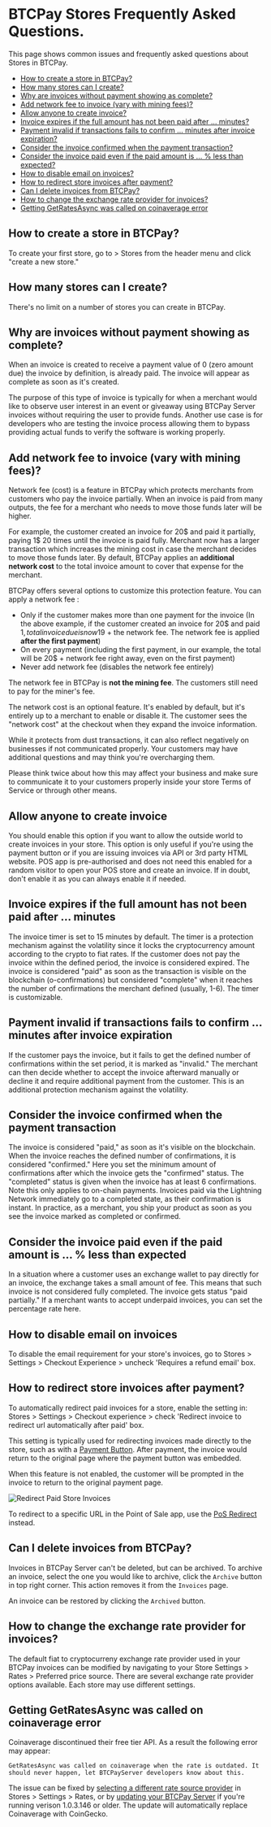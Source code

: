 # BTCPay Stores Frequently Asked Questions.

This page shows common issues and frequently asked questions about Stores in BTCPay.

* [How to create a store in BTCPay?](./FAQ-Stores.md#how-to-create-a-store-in-btcpay)
* [How many stores can I create?](./FAQ-Stores.md#how-many-stores-can-i-create)
* [Why are invoices without payment showing as complete?](./FAQ-Stores.md#why-are-invoices-without-payment-showing-as-complete)
* [Add network fee to invoice (vary with mining fees)?](./FAQ-Stores.md#add-network-fee-to-invoice-vary-with-mining-fees)
* [Allow anyone to create invoice?](./FAQ-Stores.md#allow-anyone-to-create-invoice)
* [Invoice expires if the full amount has not been paid after ... minutes?](./FAQ-Stores.md#invoice-expires-if-the-full-amount-has-not-been-paid-after-minutes)
* [Payment invalid if transactions fails to confirm ... minutes after invoice expiration?](./FAQ-Stores.md#payment-invalid-if-transactions-fails-to-confirm-minutes-after-invoice-expiration)
* [Consider the invoice confirmed when the payment transaction?](./FAQ-Stores.md#consider-the-invoice-confirmed-when-the-payment-transaction)
* [Consider the invoice paid even if the paid amount is ... % less than expected?](./FAQ-Stores.md#consider-the-invoice-paid-even-if-the-paid-amount-is-less-than-expected)
* [How to disable email on invoices?](./FAQ-Stores.md#how-to-disable-email-on-invoices)
* [How to redirect store invoices after payment?](./FAQ-Stores.md#how-to-redirect-store-invoices-after-payment)
* [Can I delete invoices from BTCPay?](./FAQ-Stores.md#can-i-delete-invoices-from-btcpay)
* [How to change the exchange rate provider for invoices?](./FAQ-Stores.md#how-to-change-the-exchange-rate-provider-for-invoices)
* [Getting GetRatesAsync was called on coinaverage error](./FAQ-Stores.md#getting-getratesasync-was-called-on-coinaverage-error)

## How to create a store in BTCPay?

To create your first store, go to > Stores from the header menu and click "create a new store."

## How many stores can I create?

There's no limit on a number of stores you can create in BTCPay.

## Why are invoices without payment showing as complete?

When an invoice is created to receive a payment value of 0 (zero amount due) the invoice by definition, is already paid. The invoice will appear as complete as soon as it's created. 

The purpose of this type of invoice is typically for when a merchant would like to observe user interest in an event or giveaway using BTCPay Server invoices without requiring the user to provide funds. Another use case is for developers who are testing the invoice process allowing them to bypass providing actual funds to verify the software is working properly. 

## Add network fee to invoice (vary with mining fees)?

Network fee (cost) is a feature in BTCPay which protects merchants from customers who pay the invoice partially. When an invoice is paid from many outputs, the fee for a merchant who needs to move those funds later will be higher.

For example, the customer created an invoice for 20$ and paid it partially, paying 1$ 20 times until the invoice is paid fully. Merchant now has a larger transaction which increases the mining cost in case the merchant decides to move those funds later. By default, BTCPay applies an **additional network cost** to the total invoice amount to cover that expense for the merchant.

BTCPay offers several options to customize this protection feature. You can apply a network fee :

* Only if the customer makes more than one payment for the invoice (In the above example, if the customer created an invoice for 20$ and paid 1$, total invoice due is now 19$ + the network fee. The network fee is applied **after the first payment**)
* On every payment (including the first payment, in our example, the total  will be 20$ + network fee right away, even on the first payment)
* Never add network fee (disables the network fee entirely)

The network fee in BTCPay is **not the mining fee**. The customers still need to pay for the miner's fee.

The network cost is an optional feature. It's enabled by default, but it's entirely up to a merchant to enable or disable it. The customer sees the "network cost" at the checkout when they expand the invoice information.

While it protects from dust transactions, it can also reflect negatively on businesses if not communicated properly. Your customers may have additional questions and may think you're overcharging them.

Please think twice about how this may affect your business and make sure to communicate it to your customers properly inside your store Terms of Service or through other means.

## Allow anyone to create invoice

You should enable this option if you want to allow the outside world to create invoices in your store. This option is only useful if you're using the payment button or if you are issuing invoices via API or 3rd party HTML website. POS app is pre-authorised and does not need this enabled for a random visitor to open your POS store and create an invoice. If in doubt, don't enable it as you can always enable it if needed.

## Invoice expires if the full amount has not been paid after ... minutes

The invoice timer is set to 15 minutes by default. The timer is a protection mechanism against the volatility since it locks the cryptocurrency amount according to the crypto to fiat rates. If the customer does not pay the invoice within the defined period, the invoice is considered expired. The invoice is considered "paid" as soon as the transaction is visible on the blockchain (o-confirmations) but considered "complete" when it reaches the number of confirmations the merchant defined (usually, 1-6). The timer is customizable.

## Payment invalid if transactions fails to confirm ... minutes after invoice expiration

If the customer pays the invoice, but it fails to get the defined number of confirmations within the set period, it is marked as "invalid." The merchant can then decide whether to accept the invoice afterward manually or decline it and require additional payment from the customer. This is an additional protection mechanism against the volatility.

## Consider the invoice confirmed when the payment transaction

The invoice is considered "paid," as soon as it's visible on the blockchain. When the invoice reaches the defined number of confirmations, it is considered "confirmed." Here you set the minimum amount of confirmations after which the invoice gets the "confirmed" status. The "completed" status is given when the invoice has at least 6 confirmations. Note this only applies to on-chain payments. Invoices paid via the Lightning Network immediately go to a completed state, as their confirmation is instant. In practice, as a merchant, you ship your product as soon as you see the invoice marked as completed or confirmed.

## Consider the invoice paid even if the paid amount is ... % less than expected

In a situation where a customer uses an exchange wallet to pay directly for an invoice, the exchange takes a small amount of fee. This means that such invoice is not considered fully completed. The invoice gets status "paid partially." If a merchant wants to accept underpaid invoices, you can set the percentage rate here.

##  How to disable email on invoices

To disable the email requirement for your store's invoices, go to Stores > Settings > Checkout Experience > uncheck 'Requires a refund email' box.

## How to redirect store invoices after payment?

To automatically redirect paid invoices for a store, enable the setting in: Stores > Settings > Checkout experience > check 'Redirect invoice to redirect url automatically after paid' box.

This setting is typically used for redirecting invoices made directly to the store, such as with a [Payment Button](../Apps.md#payment-button). After payment, the invoice would return to the original page where the payment button was embedded.

When this feature is not enabled, the customer will be prompted in the invoice to return to the original payment page.

![Redirect Paid Store Invoices](../img/invoice/PaidInvoice.png)

To redirect to a specific URL in the Point of Sale app, use the [PoS Redirect](../FAQ/FAQ-Apps.md#how-to-redirect-to-another-site-after-payment) instead.

## Can I delete invoices from BTCPay?

Invoices in BTCPay Server can't be deleted, but can be archived. 
To archive an invoice, select the one you would like to archive, click the `Archive` button in top right corner. 
This action removes it from the `Invoices` page.

An invoice can be restored by clicking the `Archived` button.

## How to change the exchange rate provider for invoices?

The default fiat to cryptocurreny exchange rate provider used in your BTCPay invoices can be modified by navigating to your Store Settings > Rates > Preferred price source. There are several exchange rate provider options available. Each store may use different settings.

## Getting GetRatesAsync was called on coinaverage error

Coinaverage discontinued their free tier API. As a result the following error may appear:

```
GetRatesAsync was called on coinaverage when the rate is outdated. It should never happen, let BTCPayServer developers know about this.
```

The issue can be fixed by [selecting a different rate source provider](./FAQ-Stores.md#how-to-change-the-exchange-rate-provider-for-invoices) in Stores > Settings > Rates, or by [updating your BTCPay Server](./FAQ-ServerSettings.md#how-to-update-btcpay-server) if you're running verison 1.0.3.146 or older. The update will automatically replace Coinaverage with CoinGecko.
